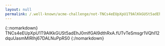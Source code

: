 ```yaml
---
layout: null
permalink: /.well-known/acme-challenge/not-TNCs4eEUpXpU1T9AlKkGUSt5adEhJ0mlfGAI9dthRxA
---
```

{::nomarkdown}
TNCs4eEUpXpU1T9AlKkGUSt5adEhJ0mlfGAI9dthRxA.fUTvTeSmsgr1VQhI12dquUasmMlRIhj67DALNuPpRS0
{:/nomarkdown}
